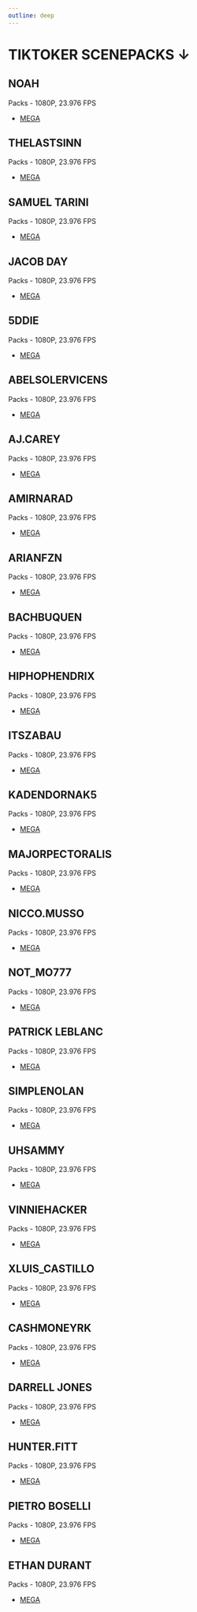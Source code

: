 ```yaml
---
outline: deep
---
```

# TIKTOKER SCENEPACKS ↓

## NOAH
Packs - 1080P, 23.976 FPS
- [MEGA](https://mega.nz/folder/Fd0AiaQD#nN_T9NsxLRHB3Yi4yvhbHQ)

## THELASTSINN
Packs - 1080P, 23.976 FPS
- [MEGA](https://mega.nz/folder/9VFhUboK#9zxmqZy42ClK6CfSOxuxjA)

## SAMUEL TARINI
Packs - 1080P, 23.976 FPS
- [MEGA](https://mega.nz/folder/1dkxBYaR#1XjuvEEfiBVqhUS7Sow1qg)

## JACOB DAY
Packs - 1080P, 23.976 FPS
- [MEGA](https://mega.nz/folder/4VUDFCDK#UKMlLBzd0_XYfja8jkXSrA)

## 5DDIE
Packs - 1080P, 23.976 FPS
- [MEGA](https://mega.nz/folder/kLBDwDAI#NnI7H7LIvWvcOfEj4gaU8A)

## ABELSOLERVICENS
Packs - 1080P, 23.976 FPS
- [MEGA](https://mega.nz/folder/RSIT1Dza#yEO4u6P8Kl_msnNgDyDXnA)

## AJ.CAREY
Packs - 1080P, 23.976 FPS
- [MEGA](https://mega.nz/folder/ceIh3A5b#b7XUPBo_NTA1iAYRB8il0A)

## AMIRNARAD
Packs - 1080P, 23.976 FPS
- [MEGA](https://mega.nz/folder/AfhB3Dxa#yyOMaYy9doEq5QhPpWiAwg)

## ARIANFZN
Packs - 1080P, 23.976 FPS
- [MEGA](https://mega.nz/folder/AfhB3Dxa#yyOMaYy9doEq5QhPpWiAwg)

## BACHBUQUEN
Packs - 1080P, 23.976 FPS
- [MEGA](https://mega.nz/folder/NaJDFJhB#50fOcJNh-sfKCfN9bfq5VQ)

## HIPHOPHENDRIX
Packs - 1080P, 23.976 FPS
- [MEGA](https://mega.nz/folder/ETQg2RrD#EyjKbjGUTSvxyB_s2MyzJg)

## ITSZABAU
Packs - 1080P, 23.976 FPS
- [MEGA](https://mega.nz/folder/sapXQI5T#HoHxS4Eo5fGEBlhR5L1fuw)

## KADENDORNAK5
Packs - 1080P, 23.976 FPS
- [MEGA](https://mega.nz/folder/wawiHDyB#ItWpOo9mBr3yUJI8ecnWmg)

## MAJORPECTORALIS
Packs - 1080P, 23.976 FPS
- [MEGA](https://mega.nz/folder/sDpWGbia#3TcfzfVF2IJSpxOV_54R0g)

## NICCO.MUSSO
Packs - 1080P, 23.976 FPS
- [MEGA](https://mega.nz/folder/cbQ0ybwT#R3h39s4BX-wwVPqr6j3_nQ)

## NOT_MO777
Packs - 1080P, 23.976 FPS
- [MEGA](https://mega.nz/folder/teoW1TQC#2V2fyG-DmSso50_WceaVaw)

## PATRICK LEBLANC
Packs - 1080P, 23.976 FPS
- [MEGA](https://mega.nz/folder/VXwxXCza#Q2X7vDQHSIps9Htt43AeUg)

## SIMPLENOLAN
Packs - 1080P, 23.976 FPS
- [MEGA](https://mega.nz/folder/UbIzWIbK#Zw7wFSOrUhsbeshPdoLJ6w)

## UHSAMMY
Packs - 1080P, 23.976 FPS
- [MEGA](https://mega.nz/folder/JOoXXLIL#wc0QMyOW4RL6psbUMxXMvQ)

## VINNIEHACKER
Packs - 1080P, 23.976 FPS
- [MEGA](https://mega.nz/folder/0TYTkAyS#ObEc2ounO60WogfuHdl7Ew)

## XLUIS_CASTILLO
Packs - 1080P, 23.976 FPS
- [MEGA](https://mega.nz/folder/ILYhTRbb#VaaeON637R0WVKY0TG8kVA)

## CASHMONEYRK
Packs - 1080P, 23.976 FPS
- [MEGA](https://mega.nz/folder/tXJmkSxa#vpC6sL82b0OCJvbJt1JYjg)

## DARRELL JONES
Packs - 1080P, 23.976 FPS
- [MEGA](https://mega.nz/folder/ZPQExaKI#DsNmBqxUIHcROttCWcjZKA)

## HUNTER.FITT
Packs - 1080P, 23.976 FPS
- [MEGA](https://mega.nz/folder/ZKI03L5Y#1GP5JEqWQ3m_xG1w33c5TQ)

## PIETRO BOSELLI
Packs - 1080P, 23.976 FPS
- [MEGA](https://mega.nz/folder/AThCCLKR#MaWBNfiOaqc8-yl_U2zB1A)

## ETHAN DURANT
Packs - 1080P, 23.976 FPS
- [MEGA](https://mega.nz/folder/lTpCSIDZ#7DRMjF34lhlZWWAQSBcLRw)